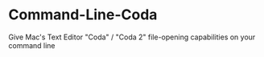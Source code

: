 Command-Line-Coda
=================

Give Mac's Text Editor "Coda" / "Coda 2" file-opening capabilities on your command line